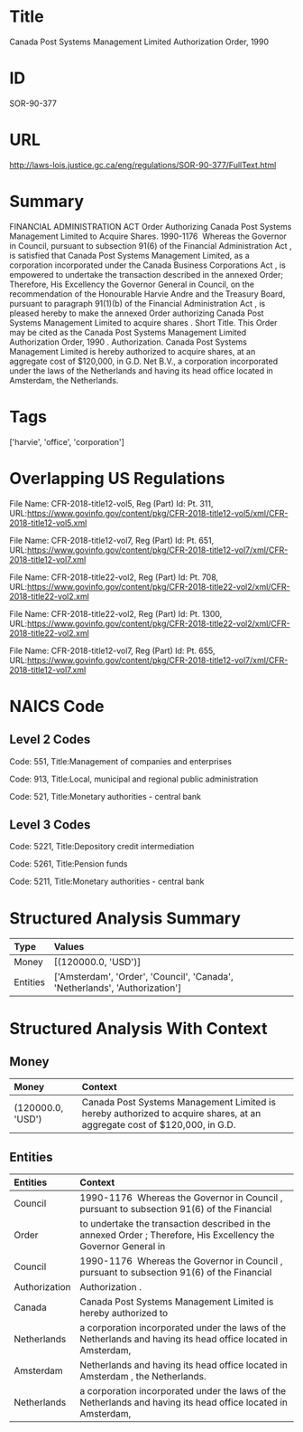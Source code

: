 # Title
Canada Post Systems Management Limited Authorization Order, 1990


# ID
SOR-90-377

# URL
http://laws-lois.justice.gc.ca/eng/regulations/SOR-90-377/FullText.html


# Summary
FINANCIAL ADMINISTRATION ACT Order Authorizing Canada Post Systems Management Limited to Acquire Shares.
1990-1176  Whereas the Governor in Council, pursuant to subsection 91(6) of the  Financial Administration Act , is satisfied that Canada Post Systems Management Limited, as a corporation incorporated under the  Canada Business Corporations Act , is empowered to undertake the transaction described in the annexed Order; Therefore, His Excellency the Governor General in Council, on the recommendation of the Honourable Harvie Andre and the Treasury Board, pursuant to paragraph 91(1)(b) of the  Financial Administration Act , is pleased hereby to make the annexed  Order authorizing Canada Post Systems Management Limited to acquire shares .
Short Title.
This Order may be cited as the  Canada Post Systems Management Limited Authorization Order, 1990 .
Authorization.
Canada Post Systems Management Limited is hereby authorized to acquire shares, at an aggregate cost of $120,000, in G.D. Net B.V., a corporation incorporated under the laws of the Netherlands and having its head office located in Amsterdam, the Netherlands.


# Tags
['harvie', 'office', 'corporation']


# Overlapping US Regulations
File Name: CFR-2018-title12-vol5, Reg (Part) Id: Pt. 311, URL:https://www.govinfo.gov/content/pkg/CFR-2018-title12-vol5/xml/CFR-2018-title12-vol5.xml

File Name: CFR-2018-title12-vol7, Reg (Part) Id: Pt. 651, URL:https://www.govinfo.gov/content/pkg/CFR-2018-title12-vol7/xml/CFR-2018-title12-vol7.xml

File Name: CFR-2018-title22-vol2, Reg (Part) Id: Pt. 708, URL:https://www.govinfo.gov/content/pkg/CFR-2018-title22-vol2/xml/CFR-2018-title22-vol2.xml

File Name: CFR-2018-title22-vol2, Reg (Part) Id: Pt. 1300, URL:https://www.govinfo.gov/content/pkg/CFR-2018-title22-vol2/xml/CFR-2018-title22-vol2.xml

File Name: CFR-2018-title12-vol7, Reg (Part) Id: Pt. 655, URL:https://www.govinfo.gov/content/pkg/CFR-2018-title12-vol7/xml/CFR-2018-title12-vol7.xml




# NAICS Code
## Level 2 Codes
Code: 551, Title:Management of companies and enterprises

Code: 913, Title:Local, municipal and regional public administration

Code: 521, Title:Monetary authorities - central bank




## Level 3 Codes
Code: 5221, Title:Depository credit intermediation

Code: 5261, Title:Pension funds

Code: 5211, Title:Monetary authorities - central bank







# Structured Analysis Summary
| Type     | Values                                                                      |
|:---------|:----------------------------------------------------------------------------|
| Money    | [(120000.0, 'USD')]                                                         |
| Entities | ['Amsterdam', 'Order', 'Council', 'Canada', 'Netherlands', 'Authorization'] |


# Structured Analysis With Context
 


## Money
| Money             | Context                                                                                                                  |
|:------------------|:-------------------------------------------------------------------------------------------------------------------------|
| (120000.0, 'USD') | Canada Post Systems Management Limited is hereby authorized to acquire shares, at an aggregate cost of $120,000, in G.D. |


## Entities
| Entities      | Context                                                                                                         |
|:--------------|:----------------------------------------------------------------------------------------------------------------|
| Council       | 1990-1176  Whereas the Governor in  Council , pursuant to subsection 91(6) of the Financial                     |
| Order         | to undertake the transaction described in the annexed Order ; Therefore, His Excellency the Governor General in |
| Council       | 1990-1176  Whereas the Governor in  Council , pursuant to subsection 91(6) of the Financial                     |
| Authorization | Authorization .                                                                                                 |
| Canada        | Canada Post Systems Management Limited is hereby authorized to                                                  |
| Netherlands   | a corporation incorporated under the laws of the Netherlands and having its head office located in Amsterdam,   |
| Amsterdam     | Netherlands and having its head office located in Amsterdam , the Netherlands.                                  |
| Netherlands   | a corporation incorporated under the laws of the Netherlands and having its head office located in Amsterdam,   |


